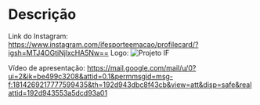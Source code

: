 # Descrição

Link do Instagram:
https://www.instagram.com/ifesporteemacao/profilecard/?igsh=MTJ4OGtiNjlxcHA5Nw==
 Logo:
 ![Projeto IF](https://github.com/user-attachments/assets/64b08d27-b0dd-4062-9983-e9f967d5f505) 


Vídeo de apresentação:
https://mail.google.com/mail/u/0?ui=2&ik=be499c3208&attid=0.1&permmsgid=msg-f:1814269217777599435&th=192d943dbc8f43cb&view=att&disp=safe&realattid=192d943553a5dcd93a01
